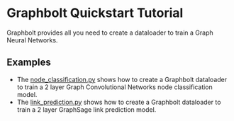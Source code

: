 # Graphbolt Quickstart Tutorial

Graphbolt provides all you need to create a dataloader to train a Graph Neural Networks.

## Examples

 - The [node_classification.py](https://github.com/dmlc/dgl/blob/master/examples/graphbolt/quickstart/node_classification.py)
   shows how to create a Graphbolt dataloader to train a 2 layer Graph Convolutional Networks node
   classification model.
 - The [link_prediction.py](https://github.com/dmlc/dgl/blob/master/examples/graphbolt/quickstart/link_prediction.py)
   shows how to create a Graphbolt dataloader to train a 2 layer GraphSage link prediction model.

